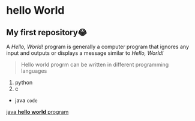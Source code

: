 # hello World 

**My first repository**:joy:
---
A *Hello, World!* program is  generally a computer program that ignores any input and outputs or displays a message similar to *Hello, World!*
> Hello world progrm can be written in different programming languages
1. python 
2. c
- java
`code`

[java **hello world** program](https://www.programiz.com/java-programming/hello-world)
